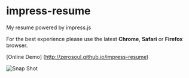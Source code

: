 impress-resume
==============

My resume powered by impress.js

For the best experience please use the latest <b>Chrome</b>, <b>Safari</b> or <b>Firefox</b> browser.

[Online Demo] (http://zerosoul.github.io/impress-resume)

![Snap Shot](http://impress-resume.qiniudn.com/snapshot.PNG)
